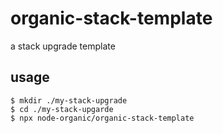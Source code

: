 # organic-stack-template

a stack upgrade template

## usage

```
$ mkdir ./my-stack-upgrade
$ cd ./my-stack-upgarde
$ npx node-organic/organic-stack-template
```
